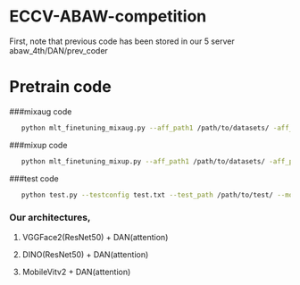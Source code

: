 # ECCV-ABAW-competition

First, note that previous code has been stored in our 5 server abaw_4th/DAN/prev_coder

# Pretrain code
###mixaug code
```bash
   python mlt_finetuning_mixaug.py --aff_path1 /path/to/datasets/ -aff_path2 /path/to/landmark
```
###mixup code

```bash
   python mlt_finetuning_mixup.py --aff_path1 /path/to/datasets/ -aff_path2 /path/to/landmark
```

###test code 
```bash
   python test.py --testconfig test.txt --test_path /path/to/test/ --model /path/to/model/
```
### Our architectures, 
1. VGGFace2(ResNet50) + DAN(attention)

2. DINO(ResNet50) + DAN(attention)

3. MobileVitv2 + DAN(attention)


